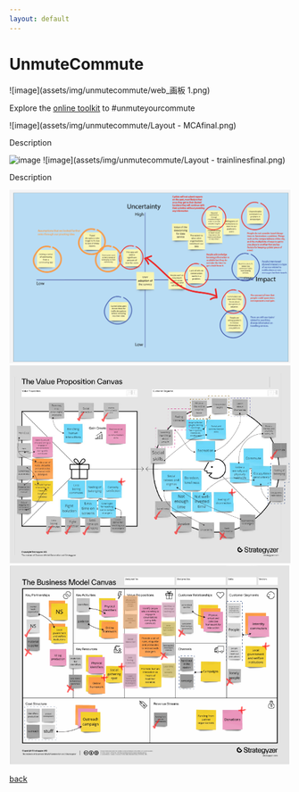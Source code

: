 ```yaml
---
layout: default
---
```


# UnmuteCommute

![image](assets/img/unmutecommute/web_画板 1.png)

Explore the [online toolkit](https://unmutecommute.my.canva.site/unmutecommute) to #unmuteyourcommute 

![image](assets/img/unmutecommute/Layout - MCAfinal.png)

Description

![image](assets/img/unmutecommute/prototypenew.png)
![image](assets/img/unmutecommute/Layout - trainlinesfinal.png)

Description

![image](assets/img/unmutecommute/Assumptions-02.png)
![image](assets/img/unmutecommute/VPC_Report_Intervened.png)
![image](assets/img/unmutecommute/BMC_Report_Intervened.png)



[back](./)
